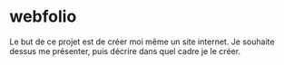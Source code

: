 # webfolio

Le but de ce projet est de créer moi même un site internet.
Je souhaite dessus me présenter, puis décrire dans quel cadre je le créer.
